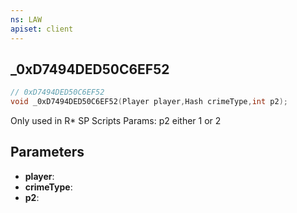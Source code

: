 ```yaml
---
ns: LAW
apiset: client
---
```

## _0xD7494DED50C6EF52

```c
// 0xD7494DED50C6EF52
void _0xD7494DED50C6EF52(Player player,Hash crimeType,int p2);
```

Only used in R* SP Scripts
Params: p2 either 1 or 2

## Parameters
* **player**:
* **crimeType**:
* **p2**: